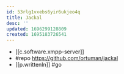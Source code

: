 ```yaml
---
id: 53rlg1vxebs6yir6ukjeo4q
title: Jackal
desc: ''
updated: 1696299128809
created: 1695183726541
---
```


- [[c.software.xmpp-server]]
- #repo https://github.com/ortuman/jackal
- [[p.writtenIn]] #go